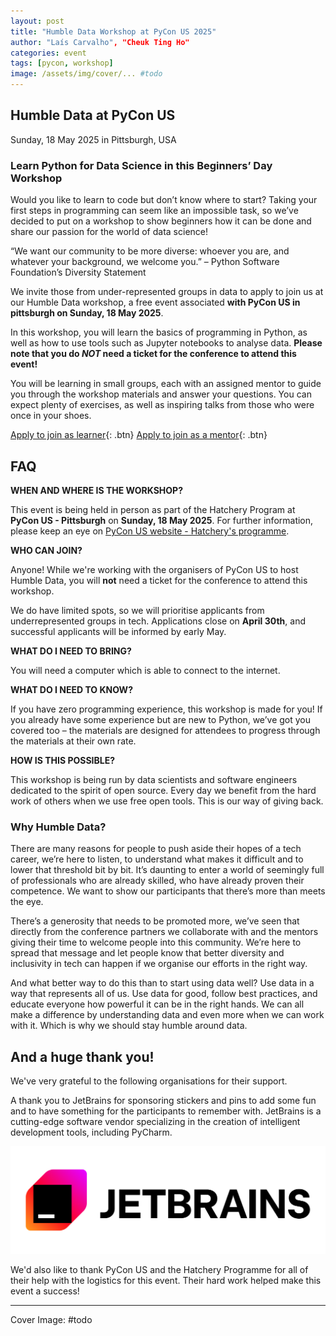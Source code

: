 ```yaml
---
layout: post
title: "Humble Data Workshop at PyCon US 2025"
author: "Laís Carvalho", "Cheuk Ting Ho"
categories: event
tags: [pycon, workshop]
image: /assets/img/cover/... #todo
---
```


## Humble Data at PyCon US

Sunday, 18 May 2025 in Pittsburgh, USA

### Learn Python for Data Science in this Beginners’ Day Workshop
Would you like to learn to code but don’t know where to start? Taking your first steps in programming can seem like an impossible task, so we’ve decided to put on a workshop to show beginners how it can be done and share our passion for the world of data science!

“We want our community to be more diverse: whoever you are, and whatever your background, we welcome you.” – Python Software Foundation’s Diversity Statement

We invite those from under-represented groups in data to apply to join us at our Humble Data workshop, a free event associated **with PyCon US in pittsburgh on Sunday, 18 May 2025**.

In this workshop, you will learn the basics of programming in Python, as well as how to use tools such as Jupyter notebooks to analyse data. **Please note that you do _NOT_ need a ticket for the conference to attend this event!**

You will be learning in small groups, each with an assigned mentor to guide you through the workshop materials and answer your questions. You can expect plenty of exercises, as well as inspiring talks from those who were once in your shoes.

[Apply to join as learner](https://docs.google.com/forms/d/e/...){: .btn} [Apply to join as a mentor](https://docs.google.com/forms/d/e/...){: .btn}

## FAQ

**WHEN AND WHERE IS THE WORKSHOP?**

This event is being held in person as part of the Hatchery Program at **PyCon US - Pittsburgh** on **Sunday, 18 May 2025**. For further information, please keep an eye on [PyCon US website - Hatchery's programme](https://us.pycon.org/2025/events/hatchery/).  

**WHO CAN JOIN?**

Anyone! While we're working with the organisers of PyCon US to host Humble Data, you will **not** need a ticket for the conference to attend this workshop. 

We do have limited spots, so we will prioritise applicants from underrepresented groups in tech. Applications close on **April 30th**, and successful applicants will be informed by early May.

**WHAT DO I NEED TO BRING?**

You will need a computer which is able to connect to the internet.

**WHAT DO I NEED TO KNOW?**

If you have zero programming experience, this workshop is made for you! If you already have some experience but are new to Python, we’ve got you covered too – the materials are designed for attendees to progress through the materials at their own rate.

**HOW IS THIS POSSIBLE?**

This workshop is being run by data scientists and software engineers dedicated to the spirit of open source. Every day we benefit from the hard work of others when we use free open tools. This is our way of giving back.

### Why Humble Data?

There are many reasons for people to push aside their hopes of a tech career, we’re here to listen, to understand what makes it difficult and to lower that threshold bit by bit. It’s daunting to enter a world of seemingly full of professionals who are already skilled, who have already proven their competence. We want to show our participants that there’s more than meets the eye.

There’s a generosity that needs to be promoted more, we’ve seen that directly from the conference partners we collaborate with and the mentors giving their time to welcome people into this community. We’re here to spread that message and let people know that better diversity and inclusivity in tech can happen if we organise our efforts in the right way.

And what better way to do this than to start using data well? Use data in a way that represents all of us. Use data for good, follow best practices, and educate everyone how powerful it can be in the right hands. We can all make a difference by understanding data and even more when we can work with it. Which is why we should stay humble around data.

## And a huge thank you!

We've very grateful to the following organisations for their support.

A thank you to JetBrains for sponsoring stickers and pins to add some fun and to have something for the participants to remember with. JetBrains is a cutting-edge software vendor specializing in the creation of intelligent development tools, including PyCharm.

[![jetbrains](/assets/img/logos/jetbrains-logo-black.png)](https://www.jetbrains.com/pycharm/)

We'd also like to thank PyCon US and the Hatchery Programme for all of their help with the logistics for this event. Their hard work helped make this event a success! 

---

Cover Image: #todo